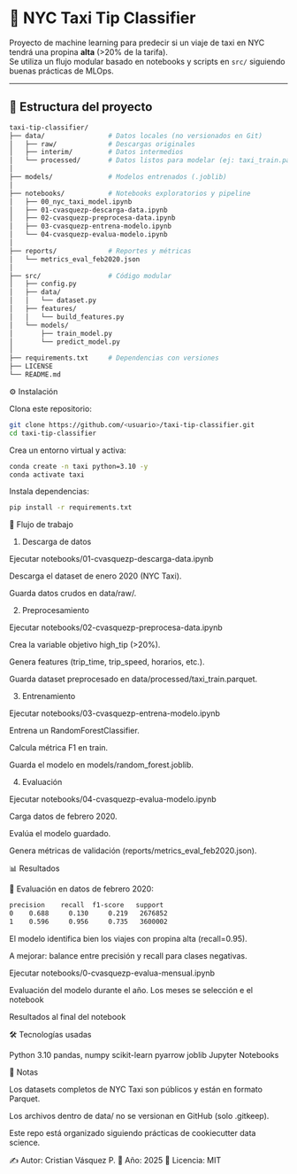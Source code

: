 # 🚖 NYC Taxi Tip Classifier

Proyecto de machine learning para predecir si un viaje de taxi en NYC tendrá una propina **alta** (>20% de la tarifa).  
Se utiliza un flujo modular basado en notebooks y scripts en `src/` siguiendo buenas prácticas de MLOps.

---

## 📂 Estructura del proyecto

```bash
taxi-tip-classifier/
├── data/                # Datos locales (no versionados en Git)
│   ├── raw/             # Descargas originales
│   ├── interim/         # Datos intermedios
│   └── processed/       # Datos listos para modelar (ej: taxi_train.parquet)
│
├── models/              # Modelos entrenados (.joblib)
│
├── notebooks/           # Notebooks exploratorios y pipeline
│   ├── 00_nyc_taxi_model.ipynb
│   ├── 01-cvasquezp-descarga-data.ipynb
│   ├── 02-cvasquezp-preprocesa-data.ipynb
│   ├── 03-cvasquezp-entrena-modelo.ipynb
│   └── 04-cvasquezp-evalua-modelo.ipynb
│
├── reports/             # Reportes y métricas
│   └── metrics_eval_feb2020.json
│
├── src/                 # Código modular
│   ├── config.py
│   ├── data/
│   │   └── dataset.py
│   ├── features/
│   │   └── build_features.py
│   └── models/
│       ├── train_model.py
│       └── predict_model.py
│
├── requirements.txt     # Dependencias con versiones
├── LICENSE
└── README.md
```

⚙️ Instalación

Clona este repositorio:

```bash
git clone https://github.com/<usuario>/taxi-tip-classifier.git
cd taxi-tip-classifier
```

Crea un entorno virtual y activa:

```bash
conda create -n taxi python=3.10 -y
conda activate taxi
```


Instala dependencias:

```bash
pip install -r requirements.txt
```

🚀 Flujo de trabajo
1. Descarga de datos

Ejecutar notebooks/01-cvasquezp-descarga-data.ipynb

Descarga el dataset de enero 2020 (NYC Taxi).

Guarda datos crudos en data/raw/.

2. Preprocesamiento

Ejecutar notebooks/02-cvasquezp-preprocesa-data.ipynb

Crea la variable objetivo high_tip (>20%).

Genera features (trip_time, trip_speed, horarios, etc.).

Guarda dataset preprocesado en data/processed/taxi_train.parquet.

3. Entrenamiento

Ejecutar notebooks/03-cvasquezp-entrena-modelo.ipynb

Entrena un RandomForestClassifier.

Calcula métrica F1 en train.

Guarda el modelo en models/random_forest.joblib.

4. Evaluación

Ejecutar notebooks/04-cvasquezp-evalua-modelo.ipynb

Carga datos de febrero 2020.

Evalúa el modelo guardado.

Genera métricas de validación (reports/metrics_eval_feb2020.json).

📊 Resultados

📌 Evaluación en datos de febrero 2020:

```bash
precision    recall  f1-score   support
0    0.688     0.130     0.219   2676852
1    0.596     0.956     0.735   3600002
```

El modelo identifica bien los viajes con propina alta (recall=0.95).

A mejorar: balance entre precisión y recall para clases negativas.

Ejecutar notebooks/0-cvasquezp-evalua-mensual.ipynb

Evaluación del modelo durante el año. Los meses se selección e el notebook

Resultados al final del notebook


🛠️ Tecnologías usadas

Python 3.10
pandas, numpy
scikit-learn
pyarrow
joblib
Jupyter Notebooks

📌 Notas

Los datasets completos de NYC Taxi son públicos y están en formato Parquet.

Los archivos dentro de data/ no se versionan en GitHub (solo .gitkeep).

Este repo está organizado siguiendo prácticas de cookiecutter data science.

✍️ Autor: Cristian Vásquez P.
📅 Año: 2025
📜 Licencia: MIT
